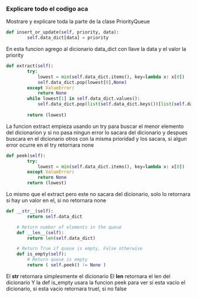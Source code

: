 ### Explicare todo el codigo aca
Mostrare y explicare toda la parte de la clase PriorityQueue

```python
def insert_or_update(self, priority, data):
        self.data_dict[data] = priority
```
En esta funcion agrego al dicionario data_dict con llave la data y el valor la priority

```python
def extract(self):
        try:
            lowest = min(self.data_dict.items(), key=lambda x: x[0]) 
            self.data_dict.pop(lowest[0],None)
        except ValueError:
            return None
        while lowest[1] in self.data_dict.values():
            self.data_dict.pop(list(self.data_dict.keys())[list(self.data_dict.values()).index(lowest[1])]) 
            
        return (lowest)
```
La funcion extract empieza usando un try para buscar el menor elemento del dicionarion y si no pasa ningun error lo sacara del dicionario y despues buscara en el dicionario otros con la misma prioridad y los sacara, si algun error ocurre en el try retornara none

```python
def peek(self):
        try:
            lowest = min(self.data_dict.items(), key=lambda x: x[0]) 
        except ValueError:
            return None
        return (lowest)
```
Lo mismo que el extract pero este no sacara del dicionario, solo lo retornara si hay un valor en el, si no retornara none

```python
def __str__(self):
        return self.data_dict

    # Return number of elements in the queue
    def __len__(self):
        return len(self.data_dict)

    # Return True if queue is empty, False otherwise
    def is_empty(self):
        # Return queue is empty
        return ( self.peek() != None )
```
El __str__ retornara simplesmente el dicionario
El __len__ retornara el len del dicionario
Y la def is_empty usara la funcion peek para ver si esta vacio el dicionario, si esta vacio retornara truel, si no false
